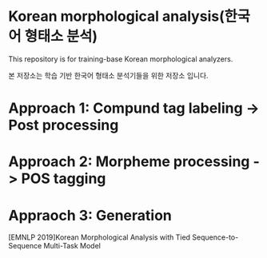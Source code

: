 # Korean morphological analysis(한국어 형태소 분석)

This repository is for training-base Korean morphological analyzers.

본 저장소는 학습 기반 한국어 형태소 분석기들을 위한 저장소 입니다.


# Approach 1: Compund tag labeling -> Post processing



# Approach 2: Morpheme processing -> POS tagging


# Appraoch 3: Generation

[EMNLP 2019]Korean Morphological Analysis with Tied Sequence-to-Sequence Multi-Task Model


